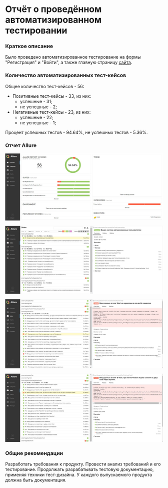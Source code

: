 # Отчёт о проведённом автоматизированном тестировании 
### Краткое описание
Было проведено автоматизированное тестирование на формы "Регистрация" и "Войти", а также главную страницу [сайта](https://tms.biacorp.ru/).
### Количество автоматизированных тест-кейсов
Общее количество тест-кейсов - 56:
* Позитивные тест-кейсы - 33, из них:
    - успешные - 31;
    - не успешные - 2;
* Негативные тест-кейсы - 23, из них:
    - успешные - 22;
    - не успешные - 1;

Процент успешных тестов - 94.64%, не успешных тестов - 5.36%.
### Отчет Allure
![](../pic/1.png)

![](../pic/2.PNG)

![](../pic/3.PNG)

![](../pic/4.PNG)

### Общие рекомендации
Разработать требования к продукту. Провести анализ требований и его тестирование. Продолжать разрабатывать тестовую документацию, применяя техники тест-дизайна. У каждого выпускаемого продукта должна быть документация.
